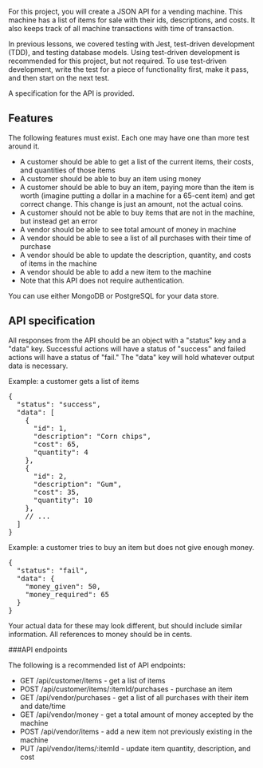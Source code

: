 For this project, you will create a JSON API for a vending machine. This machine has a list of items for sale with their ids, descriptions, and costs. It also keeps track of all machine transactions with time of transaction.

In previous lessons, we covered testing with Jest, test-driven development (TDD), and testing database models. Using test-driven development is recommended for this project, but not required. To use test-driven development, write the test for a piece of functionality first, make it pass, and then start on the next test.

A specification for the API is provided.

Features
--------

The following features must exist. Each one may have one than more test around it.

* A customer should be able to get a list of the current items, their costs, and quantities of those items
* A customer should be able to buy an item using money
* A customer should be able to buy an item, paying more than the item is worth (imagine putting a dollar in a machine for a 65-cent item) and get correct change. This change is just an amount, not the actual coins.
* A customer should not be able to buy items that are not in the machine, but instead get an error
* A vendor should be able to see total amount of money in machine
* A vendor should be able to see a list of all purchases with their time of purchase
* A vendor should be able to update the description, quantity, and costs of items in the machine
* A vendor should be able to add a new item to the machine
* Note that this API does not require authentication.

You can use either MongoDB or PostgreSQL for your data store.

API specification
-----------------

All responses from the API should be an object with a "status" key and a "data" key. Successful actions will have a status of "success" and failed actions will have a status of "fail." The "data" key will hold whatever output data is necessary.

Example: a customer gets a list of items
<pre>{
  "status": "success",
  "data": [
    {
      "id": 1,
      "description": "Corn chips",
      "cost": 65,
      "quantity": 4
    },
    {
      "id": 2,
      "description": "Gum",
      "cost": 35,
      "quantity": 10
    },
    // ...
  ]
}</pre>

Example: a customer tries to buy an item but does not give enough money.

<pre>{
  "status": "fail",
  "data": {
    "money_given": 50,
    "money_required": 65
  }
}</pre>

Your actual data for these may look different, but should include similar information. All references to money should be in cents.

###API endpoints

The following is a recommended list of API endpoints:

* GET /api/customer/items - get a list of items
* POST /api/customer/items/:itemId/purchases - purchase an item
* GET /api/vendor/purchases - get a list of all purchases with their item and date/time
* GET /api/vendor/money - get a total amount of money accepted by the machine
* POST /api/vendor/items - add a new item not previously existing in the machine
* PUT /api/vendor/items/:itemId - update item quantity, description, and cost
